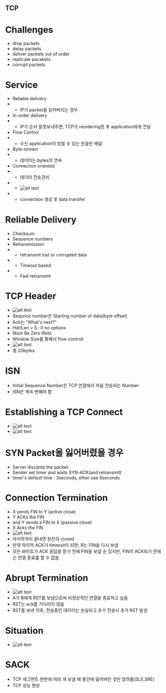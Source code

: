 ## TCP
# Challenges
- drop packets
- delay packets
- deliver packets out of order
- replicate pacakets
- corrupt packets

# Service
- Reliable delivery
- - IP가 packet을 읽어버리는 경우
- In-order delivery
- - IP가 순서 잘못보내주면, TCP가 reordering한 후 application에게 전달
- Flow Control
- - 수신 application이 받을 수 있는 만큼만 배달
- Byte-stream
- - 데이터는 bytes의 연속
- Connection oriented
- - 데이터 전송관리
- - ![alt text](image.png)
- - connection 생성 후 data transfer

# Reliable Delivery
- Checksum
- Sequence numbers
- Retransmission
- - retransmit lost or corrupted data
- - Timeout based
- - Fast retransmit 

# TCP Header
- ![alt text](image-1.png)
- Sequnce number은 Starting number of data(byte offset)
- Ack는 "What's next?"
- HdrlLen = 5 : if no options
- Must Be Zero 6bits
- Window Size를 통해서 flow controll
- ![alt text](image-3.png)
- 총 20bytes

# ISN
- Initial Sequence Number은 TCP 연결에서 처음 전송되는 Number
- ISN은 계속 변해야 함

# Establishing a TCP Connect
- ![alt text](image-2.png)
- ![alt text](image-4.png)

# SYN Packet을 잃어버렸을 경우
- Server discards the packet
- Sender set timer and waits SYN-ACK(and retransmit)
- timer's default time : 3seconds, other use 6seconds

# Connection Termination
- X sends FIN to Y (active close)
- Y ACKs the FIN
- and Y sends a FIN to X (passive close)
- X Acks the FIN
- ![alt text](image-5.png)
- 마지막까지 끝내면 완전히 closed
- 만약 마지막 ACK가 timeout이 되면, B는 FIN을 다시 보냄
- 모든 바이트가 ACK 응답을 받기 전에 FIN을 보낼 순 있지만, FIN이 ACK되기 전에는 연결 종료를 할 수 없음

# Abrupt Termination
- ![alt text](image-6.png)
- A가 B에게 RST를 보냄으로써 비정상적인 연결을 종료하고 싶음
- RST는 ack를 기다리지 않음
- RST를 보낸 이후, 전송중인 데이터는 손실되고 추가 전송시 추가 RST 발생

# Situation
- ![alt text](image-7.png)

# SACK
- TCP 세그먼트 한번에 여러 개 보낼 때 중간에 잃어버린 것만 알려줌(SLE,SRE)
- TCP 성능 향상